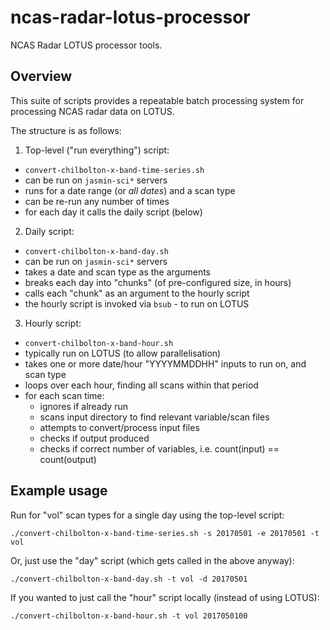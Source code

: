 # ncas-radar-lotus-processor

NCAS Radar LOTUS processor tools.

## Overview

This suite of scripts provides a repeatable batch processing system for
processing NCAS radar data on LOTUS.

The structure is as follows:

 1. Top-level ("run everything") script:
  - `convert-chilbolton-x-band-time-series.sh`
  - can be run on `jasmin-sci*` servers
  - runs for a date range (or *all dates*) and a scan type
  - can be re-run any number of times
  - for each day it calls the daily script (below)

 2. Daily script:
  - `convert-chilbolton-x-band-day.sh`
  - can be run on `jasmin-sci*` servers
  - takes a date and scan type as the arguments
  - breaks each day into "chunks" (of pre-configured size, in hours)
  - calls each "chunk" as an argument to the hourly script
  - the hourly script is invoked via `bsub` - to run on LOTUS

 3. Hourly script:
  - `convert-chilbolton-x-band-hour.sh`
  - typically run on LOTUS (to allow parallelisation)
  - takes one or more date/hour "YYYYMMDDHH" inputs to run on, and scan type
  - loops over each hour, finding all scans within that period
  - for each scan time:
    - ignores if already run
    - scans input directory to find relevant variable/scan files
    - attempts to convert/process input files
    - checks if output produced
    - checks if correct number of variables, i.e. count(input) == count(output)
    
## Example usage

Run for "vol" scan types for a single day using the top-level script:

```
./convert-chilbolton-x-band-time-series.sh -s 20170501 -e 20170501 -t vol
```

Or, just use the "day" script (which gets called in the above anyway):

```
./convert-chilbolton-x-band-day.sh -t vol -d 20170501
```

If you wanted to just call the "hour" script locally (instead of using LOTUS):

```
./convert-chilbolton-x-band-hour.sh -t vol 2017050100
```
